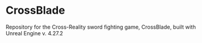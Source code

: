 # CrossBlade
Repository for the Cross-Reality sword fighting game, CrossBlade, built with Unreal Engine v. 4.27.2
